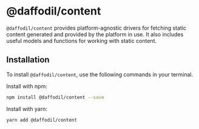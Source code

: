 # @daffodil/content
`@daffodil/content` provides platform-agnostic drivers for fetching static content generated and provided by the platform in use. It also includes useful models and functions for working with static content.

## Installation
To install `@daffodil/content`, use the following commands in your terminal.

Install with npm:
```bash
npm install @daffodil/content --save
```

Install with yarn:

```bash
yarn add @daffodil/content
```